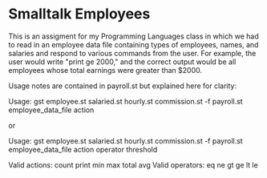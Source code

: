 # Smalltalk Employees

This is an assigment for my Programming Languages class in which we had to read in an employee data file containing types of employees, names, and salaries and respond to various commands from the user. For example, the user would write "print ge 2000," and the correct output would be all employees whose total earnings were greater than $2000.

Usage notes are contained in payroll.st but explained here for clarity:

Usage: gst employee.st salaried.st hourly.st commission.st -f payroll.st employee_data_file action

or

Usage: gst employee.st salaried.st hourly.st commission.st -f payroll.st employee_data_file action operator threshold

Valid actions: count print min max total avg 
Valid operators: eq ne gt ge lt le

